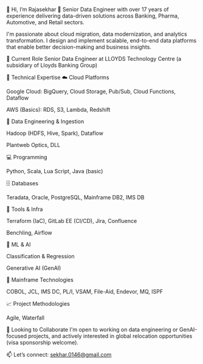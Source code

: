 👋 Hi, I’m Rajasekhar
🎯 Senior Data Engineer with over 17 years of experience delivering data-driven solutions across Banking, Pharma, Automotive, and Retail sectors.

I'm passionate about cloud migration, data modernization, and analytics transformation. I design and implement scalable, end-to-end data platforms that enable better decision-making and business insights.

💼 Current Role
Senior Data Engineer at LLOYDS Technology Centre (a subsidiary of Lloyds Banking Group)

🧰 Technical Expertise
☁️ Cloud Platforms

Google Cloud: BigQuery, Cloud Storage, Pub/Sub, Cloud Functions, Dataflow

AWS (Basics): RDS, S3, Lambda, Redshift

🔄 Data Engineering & Ingestion

Hadoop (HDFS, Hive, Spark), Dataflow

Plantweb Optics, DLL

💻 Programming

Python, Scala, Lua Script, Java (basic)

🗄️ Databases

Teradata, Oracle, PostgreSQL, Mainframe DB2, IMS DB

🔧 Tools & Infra

Terraform (IaC), GitLab EE (CI/CD), Jira, Confluence

Benchling, Airflow

🧠 ML & AI

Classification & Regression

Generative AI (GenAI)

💾 Mainframe Technologies

COBOL, JCL, IMS DC, PL/I, VSAM, File-Aid, Endevor, MQ, ISPF

📈 Project Methodologies

Agile, Waterfall

🤝 Looking to Collaborate
I'm open to working on data engineering or GenAI-focused projects, and actively interested in global relocation opportunities (visa sponsorship welcome).

📫 Let’s connect: sekhar.0146@gmail.com
